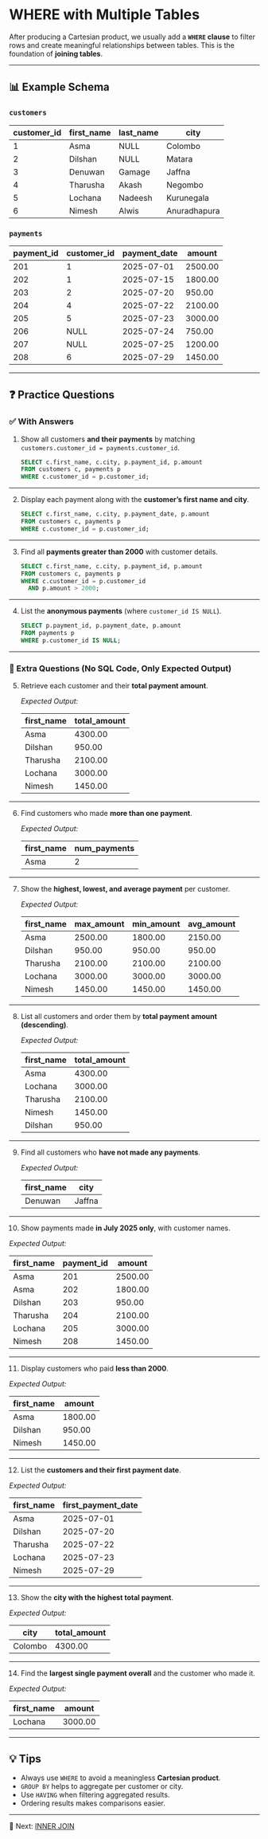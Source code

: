 
# WHERE with Multiple Tables

After producing a Cartesian product, we usually add a **`WHERE` clause** to filter rows and create meaningful relationships between tables.
This is the foundation of **joining tables**.

---

## 📊 Example Schema

### `customers`

| customer\_id | first\_name | last\_name | city         |
| ------------ | ----------- | ---------- | ------------ |
| 1            | Asma        | NULL       | Colombo      |
| 2            | Dilshan     | NULL       | Matara       |
| 3            | Denuwan     | Gamage     | Jaffna       |
| 4            | Tharusha    | Akash      | Negombo      |
| 5            | Lochana     | Nadeesh    | Kurunegala   |
| 6            | Nimesh      | Alwis      | Anuradhapura |

### `payments`

| payment\_id | customer\_id | payment\_date | amount  |
| ----------- | ------------ | ------------- | ------- |
| 201         | 1            | 2025-07-01    | 2500.00 |
| 202         | 1            | 2025-07-15    | 1800.00 |
| 203         | 2            | 2025-07-20    | 950.00  |
| 204         | 4            | 2025-07-22    | 2100.00 |
| 205         | 5            | 2025-07-23    | 3000.00 |
| 206         | NULL         | 2025-07-24    | 750.00  |
| 207         | NULL         | 2025-07-25    | 1200.00 |
| 208         | 6            | 2025-07-29    | 1450.00 |

---

## ❓ Practice Questions

### ✅ With Answers

1. Show all customers **and their payments** by matching `customers.customer_id = payments.customer_id`.

   ```sql
   SELECT c.first_name, c.city, p.payment_id, p.amount
   FROM customers c, payments p
   WHERE c.customer_id = p.customer_id;
   ```

---

2. Display each payment along with the **customer’s first name and city**.

   ```sql
   SELECT c.first_name, c.city, p.payment_date, p.amount
   FROM customers c, payments p
   WHERE c.customer_id = p.customer_id;
   ```

---

3. Find all **payments greater than 2000** with customer details.

   ```sql
   SELECT c.first_name, c.city, p.payment_id, p.amount
   FROM customers c, payments p
   WHERE c.customer_id = p.customer_id
     AND p.amount > 2000;
   ```

---

4. List the **anonymous payments** (where `customer_id IS NULL`).

   ```sql
   SELECT p.payment_id, p.payment_date, p.amount
   FROM payments p
   WHERE p.customer_id IS NULL;
   ```

---

### 📝 Extra Questions (No SQL Code, Only Expected Output)

5. Retrieve each customer and their **total payment amount**.

   *Expected Output:*

   | first\_name | total\_amount |
   | ----------- | ------------- |
   | Asma        | 4300.00       |
   | Dilshan     | 950.00        |
   | Tharusha    | 2100.00       |
   | Lochana     | 3000.00       |
   | Nimesh      | 1450.00       |

---

6. Find customers who made **more than one payment**.

   *Expected Output:*

   | first\_name | num\_payments |
   | ----------- | ------------- |
   | Asma        | 2             |

---

7. Show the **highest, lowest, and average payment** per customer.

   *Expected Output:*

   | first\_name | max\_amount | min\_amount | avg\_amount |
   | ----------- | ----------- | ----------- | ----------- |
   | Asma        | 2500.00     | 1800.00     | 2150.00     |
   | Dilshan     | 950.00      | 950.00      | 950.00      |
   | Tharusha    | 2100.00     | 2100.00     | 2100.00     |
   | Lochana     | 3000.00     | 3000.00     | 3000.00     |
   | Nimesh      | 1450.00     | 1450.00     | 1450.00     |

---

8. List all customers and order them by **total payment amount (descending)**.

   *Expected Output:*

   | first\_name | total\_amount |
   | ----------- | ------------- |
   | Asma        | 4300.00       |
   | Lochana     | 3000.00       |
   | Tharusha    | 2100.00       |
   | Nimesh      | 1450.00       |
   | Dilshan     | 950.00        |

---

9. Find all customers who **have not made any payments**.

   *Expected Output:*

   | first\_name | city   |
   | ----------- | ------ |
   | Denuwan     | Jaffna |

---

10. Show payments made **in July 2025 only**, with customer names.

*Expected Output:*

| first\_name | payment\_id | amount  |
| ----------- | ----------- | ------- |
| Asma        | 201         | 2500.00 |
| Asma        | 202         | 1800.00 |
| Dilshan     | 203         | 950.00  |
| Tharusha    | 204         | 2100.00 |
| Lochana     | 205         | 3000.00 |
| Nimesh      | 208         | 1450.00 |

---

11. Display customers who paid **less than 2000**.

*Expected Output:*

| first\_name | amount  |
| ----------- | ------- |
| Asma        | 1800.00 |
| Dilshan     | 950.00  |
| Nimesh      | 1450.00 |

---

12. List the **customers and their first payment date**.

*Expected Output:*

| first\_name | first\_payment\_date |
| ----------- | -------------------- |
| Asma        | 2025-07-01           |
| Dilshan     | 2025-07-20           |
| Tharusha    | 2025-07-22           |
| Lochana     | 2025-07-23           |
| Nimesh      | 2025-07-29           |

---

13. Show the **city with the highest total payment**.

*Expected Output:*

| city    | total\_amount |
| ------- | ------------- |
| Colombo | 4300.00       |

---

14. Find the **largest single payment overall** and the customer who made it.

*Expected Output:*

| first\_name | amount  |
| ----------- | ------- |
| Lochana     | 3000.00 |

---

## 💡 Tips

* Always use `WHERE` to avoid a meaningless **Cartesian product**.
* `GROUP BY` helps to aggregate per customer or city.
* Use `HAVING` when filtering aggregated results.
* Ordering results makes comparisons easier.

---

🚀 Next: [INNER JOIN](./inner-join.md)

